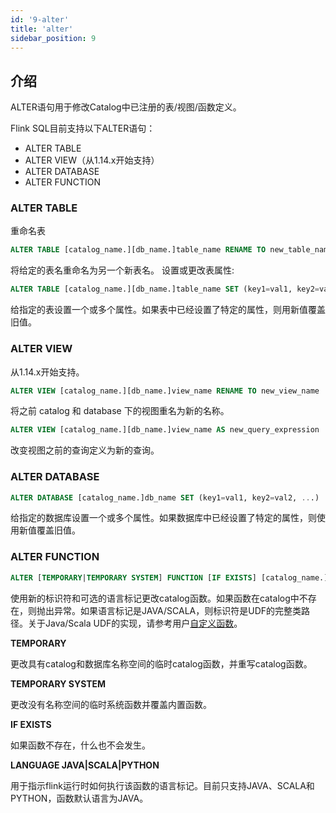 ```yaml
---
id: '9-alter'
title: 'alter'
sidebar_position: 9
---
```


## 介绍

ALTER语句用于修改Catalog中已注册的表/视图/函数定义。

Flink SQL目前支持以下ALTER语句：

* ALTER TABLE
* ALTER VIEW（从1.14.x开始支持）
* ALTER DATABASE
* ALTER FUNCTION

### ALTER TABLE

重命名表

```sql
ALTER TABLE [catalog_name.][db_name.]table_name RENAME TO new_table_name
```

将给定的表名重命名为另一个新表名。 设置或更改表属性:

```sql
ALTER TABLE [catalog_name.][db_name.]table_name SET (key1=val1, key2=val2, ...)
```

给指定的表设置一个或多个属性。如果表中已经设置了特定的属性，则用新值覆盖旧值。

### ALTER VIEW

从1.14.x开始支持。

```sql
ALTER VIEW [catalog_name.][db_name.]view_name RENAME TO new_view_name
```

将之前 catalog 和 database 下的视图重名为新的名称。

```sql
ALTER VIEW [catalog_name.][db_name.]view_name AS new_query_expression
```

改变视图之前的查询定义为新的查询。

### ALTER DATABASE

```sql
ALTER DATABASE [catalog_name.]db_name SET (key1=val1, key2=val2, ...)
```

给指定的数据库设置一个或多个属性。如果数据库中已经设置了特定的属性，则使用新值覆盖旧值。

### ALTER FUNCTION

```sql
ALTER [TEMPORARY|TEMPORARY SYSTEM] FUNCTION [IF EXISTS] [catalog_name.][db_name.]function_name AS identifier [LANGUAGE JAVA|SCALA|PYTHON]
```

使用新的标识符和可选的语言标记更改catalog函数。如果函数在catalog中不存在，则抛出异常。如果语言标记是JAVA/SCALA，则标识符是UDF的完整类路径。关于Java/Scala UDF的实现，请参考用户[自定义函数](../udf/1-introduce)。  

**TEMPORARY** 

更改具有catalog和数据库名称空间的临时catalog函数，并重写catalog函数。  

**TEMPORARY SYSTEM**  

更改没有名称空间的临时系统函数并覆盖内置函数。 

**IF EXISTS** 

如果函数不存在，什么也不会发生。  

**LANGUAGE JAVA|SCALA|PYTHON**  

用于指示flink运行时如何执行该函数的语言标记。目前只支持JAVA、SCALA和PYTHON，函数默认语言为JAVA。